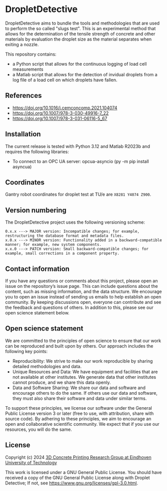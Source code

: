# DropletDetective
DropletDetective aims to bundle the tools and methodologies that are used to perform the so called "slugs test". This is an experimental method that allows for the determination of the tensile strength of concrete and other materials by evaluation the droplet size as the material separates when exiting a nozzle. 

This repository contains:
- a Python script that allows for the continuous logging of load cell measurements
- a Matlab script that allows for the detection of invidual droplets from a log file of a load cell on which droplets have fallen. 

## References 
- https://doi.org/10.1016/j.cemconcomp.2021.104074
- https://doi.org/10.1007/978-3-030-49916-7_22
- https://doi.org/10.1007/978-3-031-06116-5_67

## Installation

The current release is tested with Python 3.12 and Matlab R2023b and requires the following libraries:
- To connect to an OPC UA server: opcua-asyncio (py -m pip install asyncua) 

## Coordinates

Gantry robot coordinates for droplet test at TU/e are `X8281 Y4074 Z900`.

## Version numbering

The DropletDetective project uses the following versioning scheme: 

```
0.x.x ---> MAJOR version: Incompatible changes; for example, restructuring the database format and metadata files.
x.0.x ---> MINOR version: Functionality added in a backward-compatible manner; for example, new system components.
x.x.0 ---> PATCH version: Small backward-compatible changes; for example, small corrections in a component property.
```

## Contact information

If you have any questions or comments about this project, please open an issue on the repository’s issue page. This can include questions about the content, such as missing information, and the data structure. We encourage you to open an issue instead of sending us emails to help establish an open community. By keeping discussions open, everyone can contribute and see the feedback and questions of others. In addition to this, please see our open science statement below.

## Open science statement

We are committed to the principles of open science to ensure that our work can be reproduced and built upon by others. Our approach includes the following key points:

- Reproducibility: We strive to make our work reproducible by sharing detailed methodologies and data.
- Unique Resources and Data: We have equipment and facilities that are not available at other institutes. We generate data that other institutes cannot produce, and we share this data openly.
- Data and Software Sharing: We share our data and software and encourage others to do the same. If others use our data and software, they must also share their software and data under similar terms.

To support these principles, we license our software under the General Public License version 3 or later (free to use, with attribution, share with source code). By adhering to these principles, we aim to encourage an open and collaborative scientific community. We expect that if you use our resources, you will do the same. 

## License

Copyright (c) 2024 [3D Concrete Printing Research Group at Eindhoven University of Technology](https://www.tue.nl/en/research/research-groups/structural-engineering-and-design/3d-concrete-printing)

This work is licensed under a GNU General Public License.
You should have received a copy of the GNU General Public License along with Droplet Detective; If not, see <https://www.gnu.org/licenses/gpl-3.0.html>.

